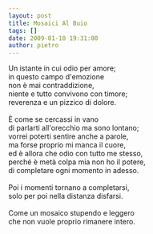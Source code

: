 ```yaml
---
layout: post
title: Mosaici Al Buio
tags: []
date: 2009-01-10 19:31:00
author: pietro
---
```

Un istante in cui odio per amore;<br/>in questo campo d'emozione<br/>non è mai contraddizione,<br/>niente e tutto convivono con timore;<br/>reverenza e un pizzico di dolore.<br/><br/>È come se cercassi in vano<br/>di parlarti all'orecchio ma sono lontano;<br/>vorrei poterti sentire anche a parole,<br/>ma forse proprio mi manca il cuore,<br/>ed è allora che odio con tutto me stesso,<br/>perché è metà colpa mia non ho il potere,<br/>di completare ogni momento in adesso.<br/><br/>Poi i momenti tornano a completarsi,<br/>solo per poi nella distanza disfarsi.<br/><br/>Come un mosaico stupendo e leggero<br/>che non vuole proprio rimanere intero.
